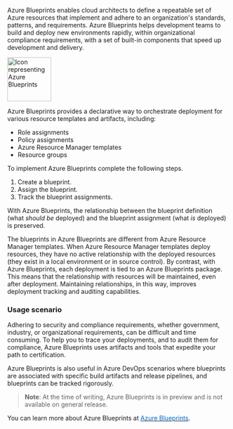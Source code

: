 
Azure Blueprints enables cloud architects to define a repeatable set of Azure resources that implement and adhere to an organization's standards, patterns, and requirements. Azure Blueprints helps development teams to build and deploy new environments rapidly, within organizational compliance requirements, with a set of built-in components that speed up development and delivery.

<p style="text-align:left;"><img src="../Linked_Image_Files/azureblueprint.png" width="100" height="100" alt="Icon representing Azure Blueprints"></p>

Azure Blueprints provides a declarative way to orchestrate deployment for various resource templates and artifacts, including:

- Role assignments
- Policy assignments
- Azure Resource Manager templates
- Resource groups

To implement Azure Blueprints complete the following steps.

1. Create a blueprint.
2. Assign the blueprint.
3. Track the blueprint assignments.

With Azure Blueprints, the relationship between the blueprint definition (what *should be* deployed) and the blueprint assignment (what *is* deployed) is preserved.

The blueprints in Azure Blueprints are different from Azure Resource Manager templates.  When Azure Resource Manager templates deploy resources, they have no active relationship with the deployed resources (they exist in a local environment or in source control). By contrast, with Azure Blueprints, each deployment is tied to an Azure Blueprints package. This means that the relationship with resources will be maintained, even after deployment. Maintaining relationships, in this way, improves deployment tracking and auditing capabilities.

### Usage scenario

Adhering to security and compliance requirements, whether government, industry, or organizational requirements, can be difficult and time consuming. To help you to trace your deployments, and to audit them for compliance, Azure Blueprints uses artifacts and tools that expedite your path to certification.

Azure Blueprints is also useful in Azure DevOps scenarios where blueprints are associated with specific build artifacts and release pipelines, and blueprints can be tracked rigorously.

> **Note**: At the time of writing, Azure Blueprints is in preview and is not available on general release.

You can learn more about Azure Blueprints at <a href="https://azure.microsoft.com/services/blueprints/" target="_blank"><span style="color: #0066cc;" color="#0066cc">Azure Blueprints</span></a>.
